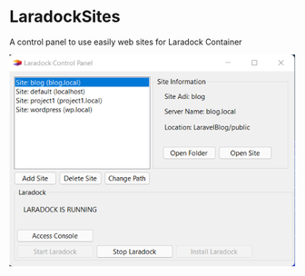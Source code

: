 # LaradockSites
A control panel to use easily web sites for Laradock Container

![Screenshot for the app](ss.png)

